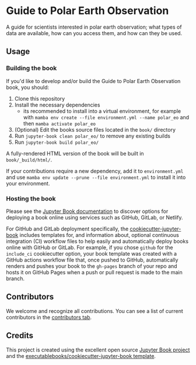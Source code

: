 # Guide to Polar Earth Observation

A guide for scientists interested in polar earth observation; what types of data are available, how can you access them, and how can they be used.

## Usage

### Building the book

If you'd like to develop and/or build the Guide to Polar Earth Observation book, you should:

1. Clone this repository
2. Install the necessary dependencies
    - its recommended to install into a virtual environment, for example with `mamba env create --file environment.yml --name polar_eo` and then `mamba activate polar_eo`
3. (Optional) Edit the books source files located in the `book/` directory
4. Run `jupyter-book clean polar_eo/` to remove any existing builds
5. Run `jupyter-book build polar_eo/`

A fully-rendered HTML version of the book will be built in `book/_build/html/`.

If your contributions require a new dependency, add it to `environment.yml` and use `mamba env update --prune --file environment.yml` to install it into your environment.

### Hosting the book

Please see the [Jupyter Book documentation](https://jupyterbook.org/publish/web.html) to discover options for deploying a book online using services such as GitHub, GitLab, or Netlify.

For GitHub and GitLab deployment specifically, the [cookiecutter-jupyter-book](https://github.com/executablebooks/cookiecutter-jupyter-book) includes templates for, and information about, optional continuous integration (CI) workflow files to help easily and automatically deploy books online with GitHub or GitLab. For example, if you chose `github` for the `include_ci` cookiecutter option, your book template was created with a GitHub actions workflow file that, once pushed to GitHub, automatically renders and pushes your book to the `gh-pages` branch of your repo and hosts it on GitHub Pages when a push or pull request is made to the main branch.

## Contributors

We welcome and recognize all contributions. You can see a list of current contributors in the [contributors tab](https://github.com/mdtanker/polar_eo/graphs/contributors).

## Credits

This project is created using the excellent open source [Jupyter Book project](https://jupyterbook.org/) and the [executablebooks/cookiecutter-jupyter-book template](https://github.com/executablebooks/cookiecutter-jupyter-book).
